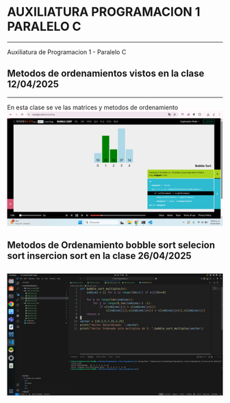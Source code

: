 # AUXILIATURA PROGRAMACION 1 PARALELO C
--------
Auxiliatura de Programacion 1 - Paralelo C

## Metodos de ordenamientos vistos en la clase 12/04/2025
---
En esta clase se ve las matrices y metodos de ordenamiento
![alt text](image.png)

## Metodos de Ordenamiento bobble sort selecion sort insercion sort en la clase 26/04/2025

![alt text](image-1.png)
---
